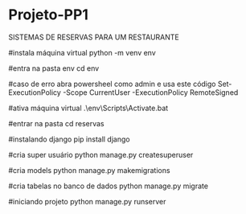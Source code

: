 # Projeto-PP1

SISTEMAS DE RESERVAS PARA UM RESTAURANTE

#instala máquina virtual
python -m venv env

#entra na pasta env
cd env

#caso de erro abra powersheel como admin e usa este código
Set-ExecutionPolicy -Scope CurrentUser -ExecutionPolicy RemoteSigned 

#ativa máquina virtual
.\env\Scripts\Activate\.bat

#entrar na pasta
cd reservas

#instalando django
 pip install django

#cria super usuário
python manage.py createsuperuser

#cria models
python manage.py makemigrations

#cria tabelas no banco de dados
python manage.py migrate

#iniciando projeto
python manage.py runserver
